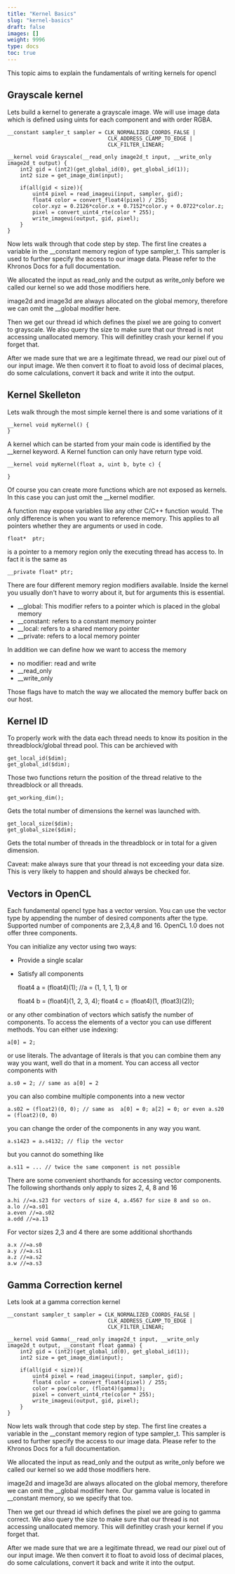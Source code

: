 ```yaml
---
title: "Kernel Basics"
slug: "kernel-basics"
draft: false
images: []
weight: 9996
type: docs
toc: true
---
```


This topic aims to explain the fundamentals of writing kernels for opencl

## Grayscale kernel
Lets build a kernel to generate a grayscale image. We will use image data which is defined using uints for each component and with order RGBA.

    __constant sampler_t sampler = CLK_NORMALIZED_COORDS_FALSE |
                                    CLK_ADDRESS_CLAMP_TO_EDGE |
                                    CLK_FILTER_LINEAR;
    
    __kernel void Grayscale(__read_only image2d_t input, __write_only image2d_t output) {
        int2 gid = (int2)(get_global_id(0), get_global_id(1));
        int2 size = get_image_dim(input);
    
        if(all(gid < size)){
            uint4 pixel = read_imageui(input, sampler, gid);
            float4 color = convert_float4(pixel) / 255;
            color.xyz = 0.2126*color.x + 0.7152*color.y + 0.0722*color.z;
            pixel = convert_uint4_rte(color * 255);
            write_imageui(output, gid, pixel);
        }
    }

Now lets walk through that code step by step. The first line creates a variable in the __constant memory region of type sampler_t. This sampler is used to further specify the access to our image data. Please refer to the Khronos Docs for a full documentation.

We allocated the input as read_only and the output as write_only before we called our kernel so we add those modifiers here.

image2d and image3d are always allocated on the global memory, therefore we can omit the __global modifier here.

Then we get our thread id which defines the pixel we are going to convert to grayscale. We also query the size to make sure that our thread is not accessing unallocated memory. This will definitley crash your kernel if you forget that.

After we made sure that we are a legitimate thread, we read our pixel out of our input image. We then convert it to float to avoid loss of decimal places, do some calculations, convert it back and write it into the output.

## Kernel Skelleton
Lets walk through the most simple kernel there is and some variations of it

    __kernel void myKernel() {
    }

A kernel which can be started from your main code is identified by the __kernel keyword. A Kernel function can only have return type void.

    __kernel void myKernel(float a, uint b, byte c) {

    }

Of course you can create more functions which are not exposed as kernels. In this case you can just omit the __kernel modifier.

A function may expose variables like any other C/C++ function would. The only difference is when you want to reference memory. This applies to all pointers whether they are arguments or used in code.

    float*  ptr;

is a pointer to a memory region only the executing thread has access to. In fact it is the same as

    __private float* ptr;

There are four different memory region modifiers available. Inside the kernel you usually don't have to worry about it, but for arguments this is essential.

- __global: This modifier refers to a pointer which is placed in the global memory
- __constant: refers to a constant memory pointer
- __local: refers to a shared memory pointer
- __private: refers to a local memory pointer

In addition we can define how we want to access the memory
- no modifier: read and write
- __read_only
- __write_only

Those flags have to match the way we allocated the memory buffer back on our host.

## Kernel ID
To properly work with the data each thread needs to know its position in the threadblock/global thread pool. This can be archieved with

    get_local_id($dim);
    get_global_id($dim);

Those two functions return the position of the thread relative to the threadblock or all threads.

    get_working_dim();

Gets the total number of dimensions the kernel was launched with.

    get_local_size($dim);
    get_global_size($dim);

Gets the total number of threads in the threadblock or in total for a given dimension.

Caveat: make always sure that your thread is not exceeding your data size. This is very likely to happen and should always be checked for.

## Vectors in OpenCL
Each fundamental opencl type has a vector version. You can use the vector type by appending the number of desired components after the type. Supported number of components are 2,3,4,8 and 16. OpenCL 1.0 does not offer three components.

You can initialize any vector using two ways:
- Provide a single scalar
- Satisfy all components


    float4 a = (float4)(1); //a = (1, 1, 1, 1)
or

    float4 b = (float4)(1, 2, 3, 4);
    float4 c = (float4)(1, (float3)(2));

or any other combination of vectors which satisfy the number of components. To access the elements of a vector you can use different methods. You can either use indexing:

    a[0] = 2;

or use literals. The advantage of literals is that you can combine them any way you want, well do that in a moment. You can access all vector components with

    a.s0 = 2; // same as a[0] = 2

you can also combine multiple components into a new vector

    a.s02 = (float2)(0, 0); // same as  a[0] = 0; a[2] = 0; or even a.s20 = (float2)(0, 0)

you can change the order of the components in any way you want.

    a.s1423 = a.s4132; // flip the vector

but you cannot do something like

    a.s11 = ... // twice the same component is not possible

There are some convenient shorthands for accessing vector components. The following shorthands only apply to sizes 2, 4, 8 and 16

    a.hi //=a.s23 for vectors of size 4, a.4567 for size 8 and so on.
    a.lo //=a.s01
    a.even //=a.s02
    a.odd //=a.13

For vector sizes 2,3 and 4 there are some additional shorthands

    a.x //=a.s0
    a.y //=a.s1
    a.z //=a.s2
    a.w //=a.s3

## Gamma Correction kernel
Lets look at a gamma correction kernel

    __constant sampler_t sampler = CLK_NORMALIZED_COORDS_FALSE |
                                    CLK_ADDRESS_CLAMP_TO_EDGE |
                                    CLK_FILTER_LINEAR;
    
    __kernel void Gamma(__read_only image2d_t input, __write_only image2d_t output, __constant float gamma) {
        int2 gid = (int2)(get_global_id(0), get_global_id(1));
        int2 size = get_image_dim(input);
    
        if(all(gid < size)){
            uint4 pixel = read_imageui(input, sampler, gid);
            float4 color = convert_float4(pixel) / 255;
            color = pow(color, (float4)(gamma));
            pixel = convert_uint4_rte(color * 255);
            write_imageui(output, gid, pixel);
        }
    }

Now lets walk through that code step by step. The first line creates a variable in the __constant memory region of type sampler_t. This sampler is used to further specify the access to our image data. Please refer to the Khronos Docs for a full documentation.

We allocated the input as read_only and the output as write_only before we called our kernel so we add those modifiers here.

image2d and image3d are always allocated on the global memory, therefore we can omit the __global modifier here. Our gamma value is located in __constant memory, so we specify that too.

Then we get our thread id which defines the pixel we are going to gamma correct. We also query the size to make sure that our thread is not accessing unallocated memory. This will definitley crash your kernel if you forget that.

After we made sure that we are a legitimate thread, we read our pixel out of our input image. We then convert it to float to avoid loss of decimal places, do some calculations, convert it back and write it into the output.



